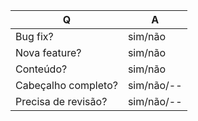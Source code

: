 | Q             | A
| ------------- | ---
| Bug fix?      | sim/não
| Nova feature?  | sim/não
| Conteúdo?  | sim/não <!-- Responder as perguntas abaixo caso seja conteúdo -->
| Cabeçalho completo? | sim/não/-- <!-- Incluiu os detalhes do artigo e do autor no cabeçalho do MD? -->
| Precisa de revisão? | sim/não/-- <!-- Quer que alguém revise o artigo antes dele ser plublicado? -->
